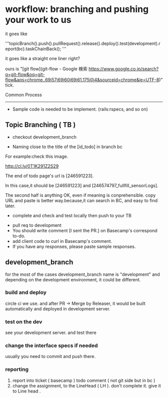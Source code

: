 # workflow: branching and pushing your work to us

it goes like

'''topicBranch().push().pullRequest().release().deploy().test(development).report(bc).taskChainBack();
'''

it goes like a straight one liner right?

ours is "[git flow](git-flow - Google 検索 https://www.google.co.jp/search?q=git-flow&oq=git-flow&aqs=chrome..69i57j69i60j69i61.175j0j4&sourceid=chrome&ie=UTF-8)" tick. 

Common Process

------------------

 + Sample code is needed to be implement. (rails:rspecs, and so on)

## Topic Branching ( TB )

 + checkout development_branch

 + Naming close to the title of the [id_todo] in branch bc

For example:check this image.

http://cl.ly/0T1K291Z2S29

The end of todo page's url is [246591223].

In this case,it should be [246591223] and [246574797_fullfill_sensorLogs].
 
The second half is anything OK, even if meaning is conprehensible.
copy URL and paste is better way.because,it can search in BC, and easy to find later.

 * complete and check and test locally then push to your TB
 + pull req to development
 + You should write comment [I sent the PR.] on Basecamp's correspond to-do.
 + add client code to curl in Basecamp's comment.
 + If you have any responses, please paste sample responses.


## development_branch

for the most of the cases development_branch name is "development" and depending on the development environment, it could be different.

### build and deploy

circle ci we use. and after PR -> Merge by Releaser, it would be built automatically and deployed in development server.

### test on the dev

see your development server. and test there

### change the interface specs if needed

usually you need to commit and push there.

### reporting

 1. report into ticket ( basecamp ) todo comment ( not git side but in bc )
 2. change the assignment, to the LineHead ( LH ). don't complete it. give it to Line head .
